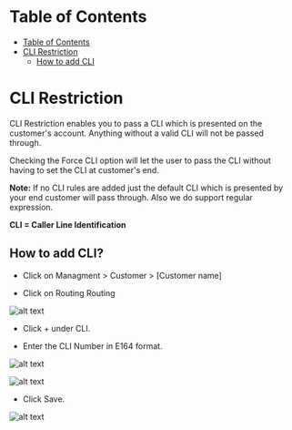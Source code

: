 # Table of Contents

* [Table of Contents](#table-of-contents)
* [CLI Restriction](#cli-restriction)
  * [How to add CLI](#how-to-add-cli)

# CLI Restriction

CLI Restriction enables you to pass a CLI which is presented on the customer's account. Anything without a valid CLI will not be passed through.

Checking the Force CLI option will let the user to pass the CLI without having to set the CLI at customer's end.

**Note:** If no CLI rules are added just the default CLI which is presented by your end customer will pass through. Also we do support regular expression.

**CLI = Caller Line Identification**

## How to add CLI?

* Click on Managment > Customer > [Customer name]

* Click on Routing Routing

![alt text][CLI-1]

* Click + under CLI.

* Enter the CLI Number in E164 format.

![alt text][CLI-3]

![alt text][CLI-2]

* Click Save.

![alt text][CLI-4]


[CLI-1]: https://raw.githubusercontent.com/digipigeon/connexcs-user-docs/master/img/CLI-1.png "CLI-1"
[CLI-2]: https://raw.githubusercontent.com/digipigeon/connexcs-user-docs/master/img/CLI-2.png "CLI-2"
[CLI-3]: https://raw.githubusercontent.com/digipigeon/connexcs-user-docs/master/img/CLI-3.png "CLI-3"
[CLI-4]: https://raw.githubusercontent.com/digipigeon/connexcs-user-docs/master/img/CLI-4.png "CLI-4"
